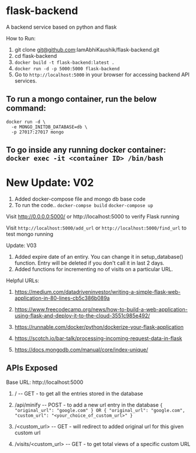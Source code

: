 # flask-backend
A backend service based on python and flask

How to Run:

1. git clone git@github.com:IamAbhiKaushik/flask-backend.git
2. cd flask-backend
3. `docker build -t flask-backend:latest .`
4. `docker run -d -p 5000:5000 flask-backend`
5. Go to `http://localhost:5000` in your browser for accessing backend API services.

## To run a mongo container, run the below command:
```
docker run -d \
  -e MONGO_INITDB_DATABASE=db \
  -p 27017:27017 mongo
```

## To go inside any running docker container: `docker exec -it <container ID> /bin/bash`


# New Update: V02
1. Added docker-compose file and mongo db base code
2. To run the code.. 
`docker-compse build`
`docker-compose up` 

Visit http://0.0.0.0:5000/ or http://localhost:5000 to verify Flask running

Visit `http://localhost:5000/add_url` or `http://localhost:5000/find_url` to test mongo running

Update: V03
1. Added expire date of an entiry. You can change it in setup_database() function. Entry will be deleted if you don't call it in last 2 days.
2. Added functions for incrementing no of visits on a particular URL.

Helpful URLs: 
1. https://medium.com/datadriveninvestor/writing-a-simple-flask-web-application-in-80-lines-cb5c386b089a
2. https://www.freecodecamp.org/news/how-to-build-a-web-application-using-flask-and-deploy-it-to-the-cloud-3551c985e492/

3. https://runnable.com/docker/python/dockerize-your-flask-application
4. https://scotch.io/bar-talk/processing-incoming-request-data-in-flask
5. https://docs.mongodb.com/manual/core/index-unique/

## APIs Exposed
Base URL: http://localhost:5000

1. /	-- GET - to get all the entries stored in the database
2. /api/minify		-- POST - to add a new url entry in the database
`
{
  "original_url": "google.com"
}
OR
{
  "original_url": "google.com",
  "custom_url": "<your_choice_of_custom_url>"
}
`

3. /<custom_url>	-- GET - will redirect to added original url for this given custom url

4. /visits/<custom_url>		-- GET - to get total views of a specific custom URL
